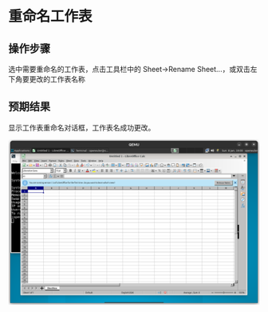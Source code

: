 # 重命名工作表

## 操作步骤

选中需要重命名的工作表，点击工具栏中的 Sheet->Rename Sheet...，或双击左下角要更改的工作表名称

## 预期结果

显示工作表重命名对话框，工作表名成功更改。

![Calc重命名工作表](./img/rename-sheet.png)
